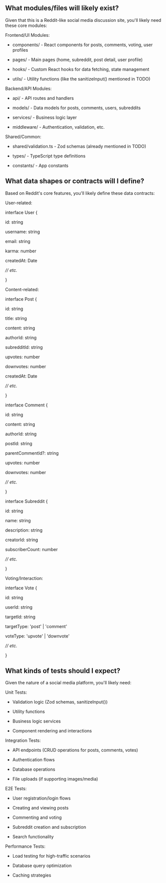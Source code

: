## What modules/files will likely exist?

Given that this is a Reddit-like social media discussion site, you'll likely need these core modules:

Frontend/UI Modules:

- components/ - React components for posts, comments, voting, user profiles

- pages/ - Main pages (home, subreddit, post detail, user profile)

- hooks/ - Custom React hooks for data fetching, state management

- utils/ - Utility functions (like the sanitizeInput() mentioned in TODO)

Backend/API Modules:

- api/ - API routes and handlers

- models/ - Data models for posts, comments, users, subreddits

- services/ - Business logic layer

- middleware/ - Authentication, validation, etc.

Shared/Common:

- shared/validation.ts - Zod schemas (already mentioned in TODO)

- types/ - TypeScript type definitions

- constants/ - App constants

## What data shapes or contracts will I define?

Based on Reddit's core features, you'll likely define these data contracts:

User-related:

interface User {

 id: string

 username: string

 email: string

 karma: number

 createdAt: Date

 *//* *etc.*

}

Content-related:

interface Post {

 id: string

 title: string

 content: string

 authorId: string

 subredditId: string

 upvotes: number

 downvotes: number

 createdAt: Date

 *//* *etc.*

}

interface Comment {

 id: string

 content: string

 authorId: string

 postId: string

 parentCommentId?: string

 upvotes: number

 downvotes: number

 *//* *etc.*

}

interface Subreddit {

 id: string

 name: string

 description: string

 creatorId: string

 subscriberCount: number

 *//* *etc.*

}

Voting/Interaction:

interface Vote {

 id: string

 userId: string

 targetId: string

 targetType: 'post' | 'comment'

 voteType: 'upvote' | 'downvote'

 *//* *etc.*

}

## What kinds of tests should I expect?

Given the nature of a social media platform, you'll likely need:

Unit Tests:

- Validation logic (Zod schemas, sanitizeInput())

- Utility functions

- Business logic services

- Component rendering and interactions

Integration Tests:

- API endpoints (CRUD operations for posts, comments, votes)

- Authentication flows

- Database operations

- File uploads (if supporting images/media)

E2E Tests:

- User registration/login flows

- Creating and viewing posts

- Commenting and voting

- Subreddit creation and subscription

- Search functionality

Performance Tests:

- Load testing for high-traffic scenarios

- Database query optimization

- Caching strategies

